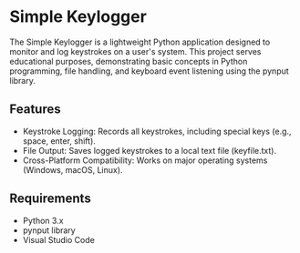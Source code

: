 # Simple Keylogger

The Simple Keylogger is a lightweight Python application designed to monitor and log keystrokes on a user's system. This project serves educational purposes, demonstrating basic concepts in Python programming, file handling, and keyboard event listening using the pynput library.

## Features

- Keystroke Logging: Records all keystrokes, including special keys (e.g., space, enter, shift).
- File Output: Saves logged keystrokes to a local text file (keyfile.txt).
- Cross-Platform Compatibility: Works on major operating systems (Windows, macOS, Linux).

## Requirements

- Python 3.x
- pynput library
- Visual Studio Code
